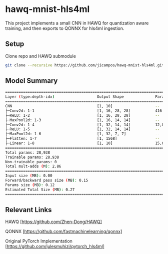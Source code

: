 # hawq-mnist-hls4ml

This project implements a small CNN in HAWQ for quantization aware training, and then exports to QONNX for hls4ml ingestion.

## Setup

Clone repo and HAWQ submodule

```bash
git clone --recursive https://github.com/jicampos/hawq-mnist-hls4ml.git
```

## Model Summary

```bash
==========================================================================================
Layer (type:depth-idx)                   Output Shape              Param #
==========================================================================================
CNN                                      [1, 10]                   --
├─Conv2d: 1-1                            [1, 16, 28, 28]           416
├─ReLU: 1-2                              [1, 16, 28, 28]           --
├─MaxPool2d: 1-3                         [1, 16, 14, 14]           --
├─Conv2d: 1-4                            [1, 32, 14, 14]           12,832
├─ReLU: 1-5                              [1, 32, 14, 14]           --
├─MaxPool2d: 1-6                         [1, 32, 7, 7]             --
├─Flatten: 1-7                           [1, 1568]                 --
├─Linear: 1-8                            [1, 10]                   15,690
==========================================================================================
Total params: 28,938
Trainable params: 28,938
Non-trainable params: 0
Total mult-adds (M): 2.86
==========================================================================================
Input size (MB): 0.00
Forward/backward pass size (MB): 0.15
Params size (MB): 0.12
Estimated Total Size (MB): 0.27
==========================================================================================
```

## Relevant Links

HAWQ [https://github.com/Zhen-Dong/HAWQ]

QONNX [https://github.com/fastmachinelearning/qonnx]

Original PyTorch Implementation [https://github.com/julesmuhizi/pytorch_hls4ml]
